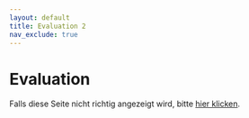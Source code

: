 ```yaml
---
layout: default
title: Evaluation 2
nav_exclude: true
---
```

# Evaluation
Falls diese Seite nicht richtig angezeigt wird, bitte [hier klicken](#).
